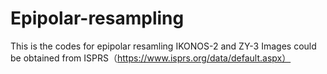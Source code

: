 # Epipolar-resampling
This is the codes for epipolar resamling
IKONOS-2 and ZY-3 Images could be obtained from ISPRS（https://www.isprs.org/data/default.aspx）
